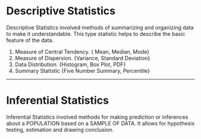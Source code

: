 # Descriptive Statistics
Descriptive Statistics involved methods of summarizing and organizing data to make it understandable. This type statistic helps to describe the basic feature of the data. 

1. Measure of Central Tendency. { Mean, Median, Mode}
2. Measure of Dispersion. {Variance, Standard Deviation}
3. Data Distribution. {Histogram, Box Plot, PDF} 
4. Summary Statistic {Five Number Summary, Percentile}

---------------------------------------------------------------------------------------------------
# Inferential Statistics
Inferential Statistics involved methods for making prediction or inferences about a POPULATION based on a SAMPLE OF DATA. It allows for hypothesis testing, estimation and drawing conclusion. 
